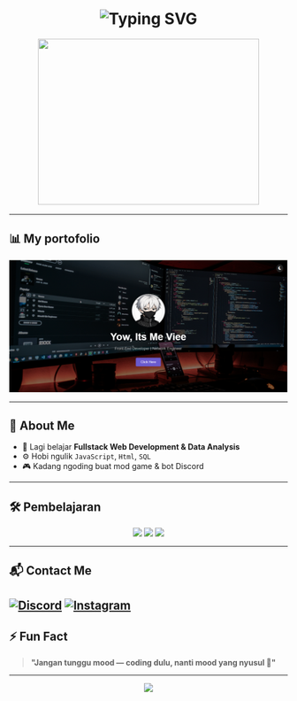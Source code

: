 <h1 align="center">
<img src="https://readme-typing-svg.herokuapp.com?font=Fira+Code&size=36&pause=1000&color=DA70D6&center=true&vCenter=true&width=900&lines=Yow%2C+I'm+Viee+Permana!;Welcome+To+My+GitHub+😜;Coding+Is+Bestfriend+%F0%9F%94%A5" alt="Typing SVG" />

</h1>

<p align="center">
  <img src="https://media.giphy.com/media/qgQUggAC3Pfv687qPC/giphy.gif" width="400" height="300" />
</p>

---

## 📊 My portofolio  
<p align="center">
  <img src="img/dev.PNG" alt="GitHub Stats" />
</p>


---

## 🚀 About Me  

- 🌱 Lagi belajar **Fullstack Web Development & Data Analysis**
- ⚙️ Hobi ngulik `JavaScript`, `Html`, `SQL`
- 🎮 Kadang ngoding buat mod game & bot Discord

---

## 🛠️ Pembelajaran 

<p align="center">
  <img src="https://img.shields.io/badge/Code-Visual%20Studio%20Code-blue?logo=visualstudiocode&style=for-the-badge" />
  <img src="https://img.shields.io/badge/Database-MySQL-blue?logo=mysql&style=for-the-badge" />
  <img src="https://img.shields.io/badge/Database-Supabase-3ECF8E?logo=supabase&logoColor=white&style=for-the-badge" />
</p>

--- 



 ## 📬 Contact Me

[![Discord](https://img.shields.io/badge/Discord-5865F2?style=for-the-badge&logo=discord&logoColor=white)](https://discord.com/users/usernamekamu)
[![Instagram](https://img.shields.io/badge/Instagram-E4405F?style=for-the-badge&logo=instagram&logoColor=white)](https://instagram.com/usernamekamu)
---

## ⚡ Fun Fact  

> **"Jangan tunggu mood — coding dulu, nanti mood yang nyusul 🚀"**

---

<p align="center">
  <img src="https://capsule-render.vercel.app/api?type=waving&color=0:00BFFF,100:1E90FF&height=200&section=footer&text=Thanks%20for%20Visit!%20😘&fontColor=ffffff&fontSize=30&fontAlignY=55" />
</p>
